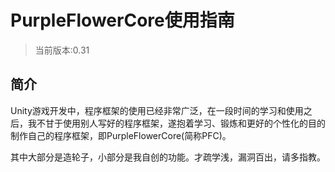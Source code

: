 # PurpleFlowerCore使用指南

> 当前版本:0.31

## 简介

Unity游戏开发中，程序框架的使用已经非常广泛，在一段时间的学习和使用之后，我不甘于使用别人写好的程序框架，遂抱着学习、锻炼和更好的个性化的目的制作自己的程序框架，即PurpleFlowerCore(简称PFC)。

其中大部分是造轮子，小部分是我自创的功能。才疏学浅，漏洞百出，请多指教。
